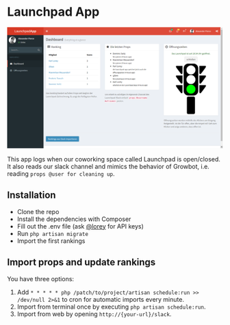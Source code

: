 # Launchpad App
![The Launchpad App in action](.github/preview.png)

This app logs when our coworking space called Launchpad is open/closed. It also reads our slack channel and mimics the behavior of Growbot, i.e. reading `props @user for cleaning up`.

## Installation

* Clone the repo
* Install the dependencies with Composer
* Fill out the .env file (ask [@lorey](https://github.com/lorey) for API keys)
* Run `php artisan migrate`
* Import the first rankings

## Import props and update rankings
You have three options:
1) Add `* * * * * php /patch/to/project/artisan schedule:run >> /dev/null 2>&1` to cron for automatic imports every minute.
2) Import from terminal once by executing `php artisan schedule:run`.
3) Import from web by opening `http://{your-url}/slack`.